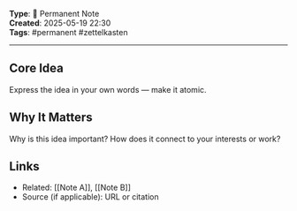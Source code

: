 

**Type**: 📌 Permanent Note  
**Created**: 2025-05-19 22:30  
**Tags**: #permanent #zettelkasten  

---

## Core Idea  
Express the idea in your own words — make it atomic.

## Why It Matters  
Why is this idea important? How does it connect to your interests or work?

## Links  
- Related: [[Note A]], [[Note B]]  
- Source (if applicable): URL or citation
